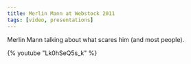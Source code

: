 ```yaml
---
title: Merlin Mann at Webstock 2011
tags: [video, presentations]
---
```


Merlin Mann talking about what scares him (and most people).

{% youtube "Lk0hSeQ5s_k" %}
